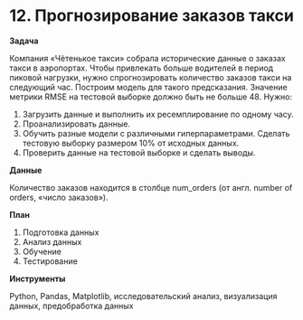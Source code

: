 # 12. Прогнозирование заказов такси

**Задача**

Компания «Чётенькое такси» собрала исторические данные о заказах такси в аэропортах. Чтобы привлекать больше водителей в период пиковой нагрузки, нужно спрогнозировать количество заказов такси на следующий час. Построим модель для такого предсказания.
Значение метрики RMSE на тестовой выборке должно быть не больше 48.
Нужно:
1.	Загрузить данные и выполнить их ресемплирование по одному часу.
2.	Проанализировать данные.
3.	Обучить разные модели с различными гиперпараметрами. Сделать тестовую выборку размером 10% от исходных данных.
4.	Проверить данные на тестовой выборке и сделать выводы.


**Данные**

Количество заказов находится в столбце num_orders (от англ. number of orders, «число заказов»).

**План**

1.	Подготовка данных
2.	Анализ данных
3.	Обучение
4.	Тестирование

**Инструменты**

Python, Pandas, Matplotlib, исследовательский анализ, визуализация данных, предобработка данных
